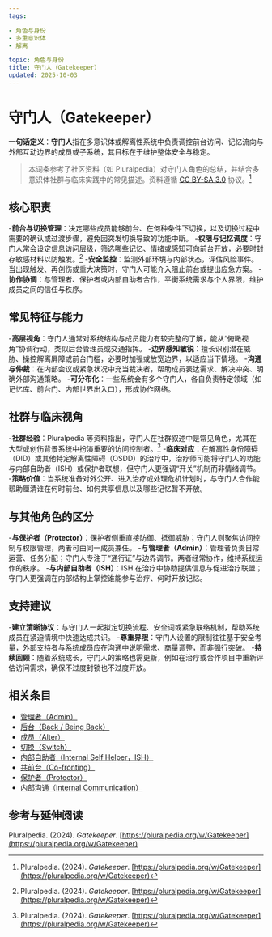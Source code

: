 ```yaml
---
tags:

- 角色与身份
- 多重意识体
- 解离

topic: 角色与身份
title: 守门人（Gatekeeper）
updated: 2025-10-03
---
```


# 守门人（Gatekeeper）

**一句话定义**：**守门人**指在多意识体或解离性系统中负责调控前台访问、记忆流向与外部互动边界的成员或子系统，其目标在于维护整体安全与稳定。

> 本词条参考了社区资料（如 Pluralpedia）对守门人角色的总结，并结合多意识体社群与临床实践中的常见描述。资料遵循 [CC BY-SA 3.0](https://creativecommons.org/licenses/by-sa/3.0/deed.zh-hans) 协议。[^PluralpediaGatekeeper]

## 核心职责

-**前台与切换管理**：决定哪些成员能够前台、在何种条件下切换，以及切换过程中需要的确认或过渡步骤，避免因突发切换导致的功能中断。
-**权限与记忆调度**：守门人常会设定信息访问层级，筛选哪些记忆、情绪或感知可向前台开放，必要时封存敏感材料以防触发。[^PluralpediaGatekeeper]
-**安全监控**：监测外部环境与内部状态，评估风险事件。当出现触发、再创伤或重大决策时，守门人可能介入阻止前台或提出应急方案。
-**协作协调**：与管理者、保护者或内部自助者合作，平衡系统需求与个人界限，维护成员之间的信任与秩序。

## 常见特征与能力

-**高层视角**：守门人通常对系统结构与成员能力有较完整的了解，能从“俯瞰视角”协调行动，类似后台管理员或交通指挥。
-**边界感知敏锐**：擅长识别潜在威胁、操控解离屏障或前台门槛，必要时加强或放宽边界，以适应当下情境。
-**沟通与仲裁**：在内部会议或紧急状况中充当裁决者，帮助成员表达需求、解决冲突、明确外部沟通策略。
-**可分布化**：一些系统会有多个守门人，各自负责特定领域（如记忆库、前台门、内部世界出入口），形成协作网络。

## 社群与临床视角

-**社群经验**：Pluralpedia 等资料指出，守门人在社群叙述中是常见角色，尤其在大型或创伤背景系统中扮演重要的访问控制者。[^PluralpediaGatekeeper]
-**临床对应**：在解离性身份障碍（DID）或其他特定解离性障碍（OSDD）的治疗中，治疗师可能将守门人的功能与内部自助者（ISH）或保护者联想，但守门人更强调“开关”机制而非情绪调节。
-**策略价值**：当系统准备对外公开、进入治疗或处理危机计划时，与守门人合作能帮助厘清谁在何时前台、如何共享信息以及哪些记忆暂不开放。

## 与其他角色的区分

-**与保护者（Protector）**：保护者侧重直接防御、抵御威胁；守门人则聚焦访问控制与权限管理，两者可由同一成员兼任。
-**与管理者（Admin）**：管理者负责日常运营、任务分配；守门人专注于“通行证”与边界调节。两者经常协作，维持系统运作的秩序。
-**与内部自助者（ISH）**：ISH 在治疗中协助提供信息与促进治疗联盟；守门人更强调在内部结构上掌控谁能参与治疗、何时开放记忆。

## 支持建议

-**建立清晰协议**：与守门人一起拟定切换流程、安全词或紧急联络机制，帮助系统成员在紧迫情境中快速达成共识。
-**尊重界限**：守门人设置的限制往往基于安全考量，外部支持者与系统成员应在沟通中说明需求、商量调整，而非强行突破。
-**持续回顾**：随着系统成长，守门人的策略也需更新，例如在治疗或合作项目中重新评估访问需求，确保不过度封锁也不过度开放。

## 相关条目

- [管理者（Admin）](Admin.md)
- [后台（Back / Being Back）](Back-Being-Back.md)
- [成员（Alter）](Alter.md)
- [切换（Switch）](Switch.md)
- [内部自助者（Internal Self Helper，ISH）](Internal-Self-Helper-ISH.md)
- [共前台（Co-fronting）](Co-Fronting.md)
- [保护者（Protector）](Protector.md)
- [内部沟通（Internal Communication）](Internal-Communication.md)

## 参考与延伸阅读

Pluralpedia. (2024). *Gatekeeper*. [https://pluralpedia.org/w/Gatekeeper](https://pluralpedia.org/w/Gatekeeper)

[^PluralpediaGatekeeper]: Pluralpedia. (2024). *Gatekeeper*. [https://pluralpedia.org/w/Gatekeeper](https://pluralpedia.org/w/Gatekeeper)
